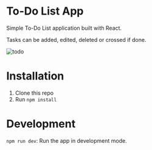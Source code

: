 # To-Do List App
Simple To-Do List application built with React.

Tasks can be added, edited, deleted or crossed if done.

![todo](https://github.com/AnushkaRi/todo-list-app/assets/93154379/1d51eba2-814e-4f2c-bbd7-633b62d3e7a9)

# Installation
1. Clone this repo
2. Run `npm install`

# Development
 `npm run dev`: Run the app in development mode.

